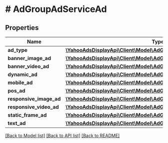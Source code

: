# # AdGroupAdServiceAd

## Properties

Name | Type | Description | Notes
------------ | ------------- | ------------- | -------------
**ad_type** | [**\YahooAdsDisplayApi\Client\Model\AdGroupAdServiceAdType**](AdGroupAdServiceAdType.md) |  | [optional]
**banner_image_ad** | [**\YahooAdsDisplayApi\Client\Model\AdGroupAdServiceBannerImageAd**](AdGroupAdServiceBannerImageAd.md) |  | [optional]
**banner_video_ad** | [**\YahooAdsDisplayApi\Client\Model\AdGroupAdServiceBannerVideoAd**](AdGroupAdServiceBannerVideoAd.md) |  | [optional]
**dynamic_ad** | [**\YahooAdsDisplayApi\Client\Model\AdGroupAdServiceDynamicAd**](AdGroupAdServiceDynamicAd.md) |  | [optional]
**mobile_ad** | [**\YahooAdsDisplayApi\Client\Model\AdGroupAdServiceMobileAd**](AdGroupAdServiceMobileAd.md) |  | [optional]
**pos_ad** | [**\YahooAdsDisplayApi\Client\Model\AdGroupAdServicePosAd**](AdGroupAdServicePosAd.md) |  | [optional]
**responsive_image_ad** | [**\YahooAdsDisplayApi\Client\Model\AdGroupAdServiceResponsiveImageAd**](AdGroupAdServiceResponsiveImageAd.md) |  | [optional]
**responsive_video_ad** | [**\YahooAdsDisplayApi\Client\Model\AdGroupAdServiceResponsiveVideoAd**](AdGroupAdServiceResponsiveVideoAd.md) |  | [optional]
**static_frame_ad** | [**\YahooAdsDisplayApi\Client\Model\AdGroupAdServiceStaticFrameAd**](AdGroupAdServiceStaticFrameAd.md) |  | [optional]
**text_ad** | [**\YahooAdsDisplayApi\Client\Model\AdGroupAdServiceTextAd**](AdGroupAdServiceTextAd.md) |  | [optional]

[[Back to Model list]](../../README.md#models) [[Back to API list]](../../README.md#endpoints) [[Back to README]](../../README.md)
